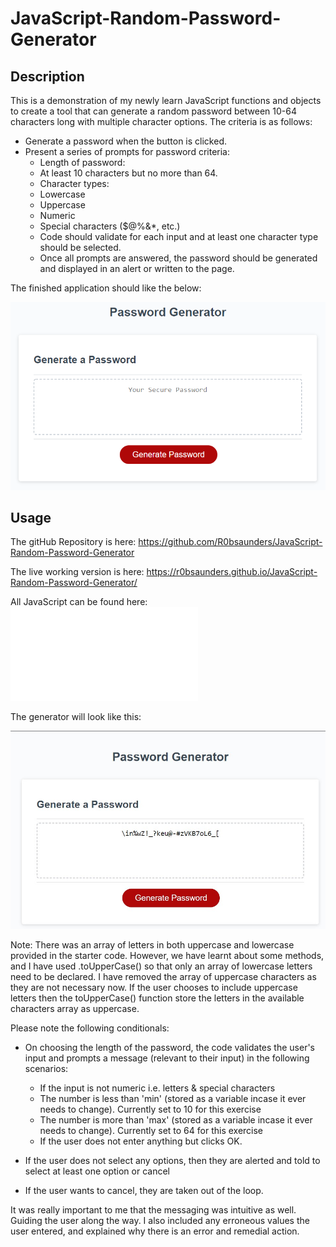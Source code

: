 # JavaScript-Random-Password-Generator

## Description

This is a demonstration of my newly learn JavaScript functions and objects to create a tool that can generate a random password between 10-64 characters long with multiple character options. The criteria is as follows:

* Generate a password when the button is clicked.
* Present a series of prompts for password criteria:
    * Length of password:
    * At least 10 characters but no more than 64.
    * Character types:
    * Lowercase
    * Uppercase
    * Numeric
    * Special characters ($@%&*, etc.)
    * Code should validate for each input and at least one character type should be selected.
    * Once all prompts are answered, the password should be generated and displayed in an alert or written to the page.

The finished application should like the below:

![javascript-challenge-demo](./assets/images/05-javascript-challenge-demo.png)


## Usage

The gitHub Repository is here: https://github.com/R0bsaunders/JavaScript-Random-Password-Generator

The live working version is here: https://r0bsaunders.github.io/JavaScript-Random-Password-Generator/

All JavaScript can be found here: ![JavaScript](./assets/script/script.js)

The generator will look like this: 

![password-generator-screenshot](./assets/images/password-generator-screenshot.jpg)

Note: There was an array of letters in both uppercase and lowercase provided in the starter code. However, we have learnt about some methods, and I have used .toUpperCase() so that only an array of lowercase letters need to be declared. I have removed the array of uppercase characters as they are not necessary now. If the user chooses to include uppercase letters then the toUpperCase() function store the letters in the available characters array as uppercase.

Please note the following conditionals:

* On choosing the length of the password, the code validates the user's input and prompts a message (relevant to their input) in the following scenarios:
    * If the input is not numeric i.e. letters & special characters
    * The number is less than 'min' (stored as a variable incase it ever needs to change). Currently set to 10 for this exercise
    * The number is more than 'max' (stored as a variable incase it ever needs to change). Currently set to 64 for this exercise
    * If the user does not enter anything but clicks OK.

* If the user does not select any options, then they are alerted and told to select at least one option or cancel

* If the user wants to cancel, they are taken out of the loop.

It was really important to me that the messaging was intuitive as well. Guiding the user along the way. I also included any erroneous values the user entered, and explained why there is an error and remedial action. 